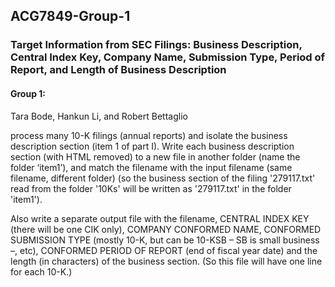 ## ACG7849-Group-1
### Target Information from SEC Filings: Business Description, Central Index Key, Company Name, Submission Type, Period of Report, and Length of Business Description

#### Group 1:
Tara Bode, Hankun Li, and Robert Bettaglio

 process many 10-K filings (annual reports) and isolate the business description section (item 1 of part I). Write each business description section (with HTML removed) to a new file in another folder (name the folder ‘item1’), and match the filename with the input filename (same filename, different folder) (so the business section of the filing  '279117.txt' read from the folder '10Ks' will be written as '279117.txt' in the folder 'item1').

Also write a separate output file with the filename,  CENTRAL INDEX KEY (there will be one CIK only), COMPANY CONFORMED NAME, CONFORMED SUBMISSION TYPE (mostly 10-K, but can be 10-KSB – SB is small business –, etc), CONFORMED PERIOD OF REPORT (end of fiscal year date) and the length (in characters) of the business section. (So this file will have one line for each 10-K.)
